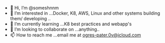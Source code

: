 - 👋 Hi, I’m @someshnnm
- 👀 I’m interested in ...Docker, K8, AWS, Linux and other systems building them/ developing ..
- 🌱 I’m currently learning ...K8 best practices and webapp's
- 💞️ I’m looking to collaborate on ...anything..
- 📫 How to reach me ...email me at ogres-pater.0v@icloud.com

<!---
someshnnm/someshnnm is a ✨ special ✨ repository because its `README.md` (this file) appears on your GitHub profile.
You can click the Preview link to take a look at your changes.
--->
